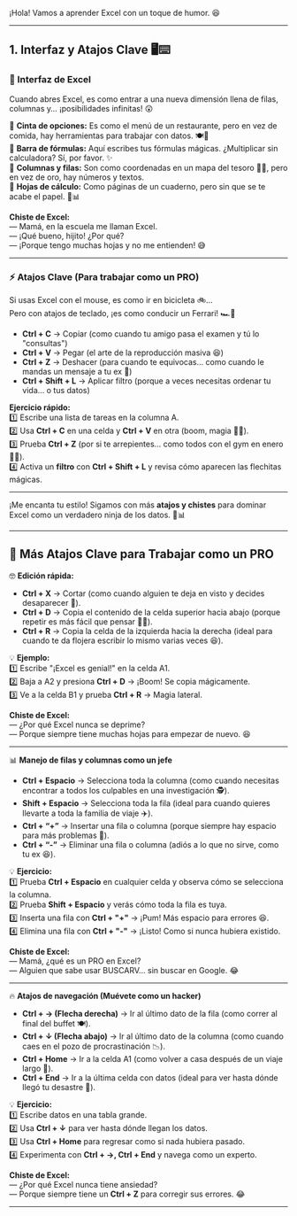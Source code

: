 ¡Hola! Vamos a aprender Excel con un toque de humor. 😆  

---

## **1. Interfaz y Atajos Clave** 🖥️⌨️  

### **📌 Interfaz de Excel**  
Cuando abres Excel, es como entrar a una nueva dimensión llena de filas, columnas y… ¡posibilidades infinitas! 😲  

🔹 **Cinta de opciones:** Es como el menú de un restaurante, pero en vez de comida, hay herramientas para trabajar con datos. 🍽️🔢  
🔹 **Barra de fórmulas:** Aquí escribes tus fórmulas mágicas. ¿Multiplicar sin calculadora? Sí, por favor. ✨  
🔹 **Columnas y filas:** Son como coordenadas en un mapa del tesoro 🏴‍☠️, pero en vez de oro, hay números y textos.  
🔹 **Hojas de cálculo:** Como páginas de un cuaderno, pero sin que se te acabe el papel. 📄📊  

**Chiste de Excel:**  
— Mamá, en la escuela me llaman Excel.  
— ¡Qué bueno, hijito! ¿Por qué?  
— ¡Porque tengo muchas hojas y no me entienden! 😅  

---

### **⚡ Atajos Clave (Para trabajar como un PRO)**
Si usas Excel con el mouse, es como ir en bicicleta 🚲…  
Pero con atajos de teclado, ¡es como conducir un Ferrari! 🏎️💨  

- **Ctrl + C** → Copiar (como cuando tu amigo pasa el examen y tú lo "consultas")  
- **Ctrl + V** → Pegar (el arte de la reproducción masiva 😆)  
- **Ctrl + Z** → Deshacer (para cuando te equivocas… como cuando le mandas un mensaje a tu ex 🫠)  
- **Ctrl + Shift + L** → Aplicar filtro (porque a veces necesitas ordenar tu vida… o tus datos)  

**Ejercicio rápido:**  
1️⃣ Escribe una lista de tareas en la columna A.  
2️⃣ Usa **Ctrl + C** en una celda y **Ctrl + V** en otra (boom, magia 🎩✨).  
3️⃣ Prueba **Ctrl + Z** (por si te arrepientes… como todos con el gym en enero 💪😅).  
4️⃣ Activa un **filtro** con **Ctrl + Shift + L** y revisa cómo aparecen las flechitas mágicas.  

---

¡Me encanta tu estilo! Sigamos con más **atajos y chistes** para dominar Excel como un verdadero ninja de los datos. 🥷📊  

---

## **🔹 Más Atajos Clave para Trabajar como un PRO**  

🤓 **Edición rápida:**  
- **Ctrl + X** → Cortar (como cuando alguien te deja en visto y decides desaparecer 🫥).  
- **Ctrl + D** → Copia el contenido de la celda superior hacia abajo (porque repetir es más fácil que pensar 🤷‍♂️).  
- **Ctrl + R** → Copia la celda de la izquierda hacia la derecha (ideal para cuando te da flojera escribir lo mismo varias veces 😆).  

💡 **Ejemplo:**  
1️⃣ Escribe "¡Excel es genial!" en la celda A1.  
2️⃣ Baja a A2 y presiona **Ctrl + D** → ¡Boom! Se copia mágicamente.  
3️⃣ Ve a la celda B1 y prueba **Ctrl + R** → Magia lateral.  

**Chiste de Excel:**  
— ¿Por qué Excel nunca se deprime?  
— Porque siempre tiene muchas hojas para empezar de nuevo. 😆  

---

📊 **Manejo de filas y columnas como un jefe**  
- **Ctrl + Espacio** → Selecciona toda la columna (como cuando necesitas encontrar a todos los culpables en una investigación 🕵️).  
- **Shift + Espacio** → Selecciona toda la fila (ideal para cuando quieres llevarte a toda la familia de viaje ✈️).  
- **Ctrl + “+”** → Insertar una fila o columna (porque siempre hay espacio para más problemas 🤡).  
- **Ctrl + “-”** → Eliminar una fila o columna (adiós a lo que no sirve, como tu ex 😆).  

💡 **Ejercicio:**  
1️⃣ Prueba **Ctrl + Espacio** en cualquier celda y observa cómo se selecciona la columna.  
2️⃣ Prueba **Shift + Espacio** y verás cómo toda la fila es tuya.  
3️⃣ Inserta una fila con **Ctrl + "+"** → ¡Pum! Más espacio para errores 😆.  
4️⃣ Elimina una fila con **Ctrl + "-"** → ¡Listo! Como si nunca hubiera existido.  

**Chiste de Excel:**  
— Mamá, ¿qué es un PRO en Excel?  
— Alguien que sabe usar BUSCARV… sin buscar en Google. 😂  

---

🔥 **Atajos de navegación (Muévete como un hacker)**  
- **Ctrl + → (Flecha derecha)** → Ir al último dato de la fila (como correr al final del buffet 🍽️).  
- **Ctrl + ↓ (Flecha abajo)** → Ir al último dato de la columna (como cuando caes en el pozo de procrastinación 📉).  
- **Ctrl + Home** → Ir a la celda A1 (como volver a casa después de un viaje largo 🏡).  
- **Ctrl + End** → Ir a la última celda con datos (ideal para ver hasta dónde llegó tu desastre 🤯).  

💡 **Ejercicio:**  
1️⃣ Escribe datos en una tabla grande.  
2️⃣ Usa **Ctrl + ↓** para ver hasta dónde llegan los datos.  
3️⃣ Usa **Ctrl + Home** para regresar como si nada hubiera pasado.  
4️⃣ Experimenta con **Ctrl + →, Ctrl + End** y navega como un experto.  

**Chiste de Excel:**  
— ¿Por qué Excel nunca tiene ansiedad?  
— Porque siempre tiene un **Ctrl + Z** para corregir sus errores. 😂  

---
